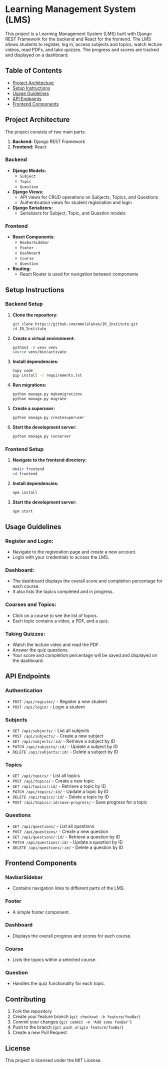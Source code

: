 # Learning Management System (LMS)

This project is a Learning Management System (LMS) built with Django REST Framework for the backend and React for the frontend. The LMS allows students to register, log in, access subjects and topics, watch lecture videos, read PDFs, and take quizzes. The progress and scores are tracked and displayed on a dashboard.

## Table of Contents

- [Project Architecture](#project-architecture)
- [Setup Instructions](#setup-instructions)
- [Usage Guidelines](#usage-guidelines)
- [API Endpoints](#api-endpoints)
- [Frontend Components](#frontend-components)

## Project Architecture

The project consists of two main parts:
1. **Backend:** Django REST Framework
2. **Frontend:** React

### Backend
- **Django Models:**
  - `Subject`
  - `Topic`
  - `Question`
- **Django Views:**
  - API views for CRUD operations on Subjects, Topics, and Questions
  - Authentication views for student registration and login
- **Django Serializers:**
  - Serializers for Subject, Topic, and Question models

### Frontend
- **React Components:**
  - `NavbarSidebar`
  - `Footer`
  - `Dashboard`
  - `Course`
  - `Question`
- **Routing:**
  - React Router is used for navigation between components

## Setup Instructions

### Backend Setup

1. **Clone the repository:**
   ```sh
   git clone https://github.com/mmolalekan/IR_Institute.git
   cd IR_Institute

2. **Create a virtual environment:**
   ```sh
   python3 -m venv venv
   source venv/bin/activate
3. **Install dependencies:**
   ```sh
   Copy code
   pip install -r requirements.txt
4. **Run migrations:**
   ```sh
   python manage.py makemigrations
   python manage.py migrate
5. **Create a superuser:**
   ```sh
   python manage.py createsuperuser
6. **Start the development server:**
   ```sh
   python manage.py runserver


### Frontend Setup

1. **Navigate to the frontend directory:**
   ```sh
   mkdir frontend
   cd frontend

2. **Install dependencies:**
   ```sh
   npm install
3. **Start the development server:**
   ```sh
   npm start

## Usage Guidelines

### Register and Login:
- Navigate to the registration page and create a new account.
- Login with your credentials to access the LMS.

### Dashboard:
- The dashboard displays the overall score and completion percentage for each course.
- It also lists the topics completed and in progress.

### Courses and Topics:
- Click on a course to see the list of topics.
- Each topic contains a video, a PDF, and a quiz.

### Taking Quizzes:
- Watch the lecture video and read the PDF.
- Answer the quiz questions.
- Your score and completion percentage will be saved and displayed on the dashboard.

## API Endpoints

### Authentication
- `POST /api/register/` - Register a new student
- `POST /api/login/` - Login a student

### Subjects
- `GET /api/subjects/` - List all subjects
- `POST /api/subjects/` - Create a new subject
- `GET /api/subjects/:id/` - Retrieve a subject by ID
- `PATCH /api/subjects/:id/` - Update a subject by ID
- `DELETE /api/subjects/:id/` - Delete a subject by ID

### Topics
- `GET /api/topics/` - List all topics
- `POST /api/topics/` - Create a new topic
- `GET /api/topics/:id/` - Retrieve a topic by ID
- `PATCH /api/topics/:id/` - Update a topic by ID
- `DELETE /api/topics/:id/` - Delete a topic by ID
- `POST /api/topics/:id/save-progress/` - Save progress for a topic

### Questions
- `GET /api/questions/` - List all questions
- `POST /api/questions/` - Create a new question
- `GET /api/questions/:id/` - Retrieve a question by ID
- `PATCH /api/questions/:id/` - Update a question by ID
- `DELETE /api/questions/:id/` - Delete a question by ID

## Frontend Components

### NavbarSidebar
- Contains navigation links to different parts of the LMS.

### Footer
- A simple footer component.

### Dashboard
- Displays the overall progress and scores for each course.

### Course
- Lists the topics within a selected course.

### Question
- Handles the quiz functionality for each topic.

## Contributing

1. Fork the repository
2. Create your feature branch (`git checkout -b feature/fooBar`)
3. Commit your changes (`git commit -m 'Add some fooBar'`)
4. Push to the branch (`git push origin feature/fooBar`)
5. Create a new Pull Request

## License

This project is licensed under the MIT License.
